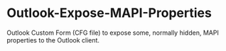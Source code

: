 # Outlook-Expose-MAPI-Properties
Outlook Custom Form (CFG file) to expose some, normally hidden, MAPI properties to the Outlook client.
